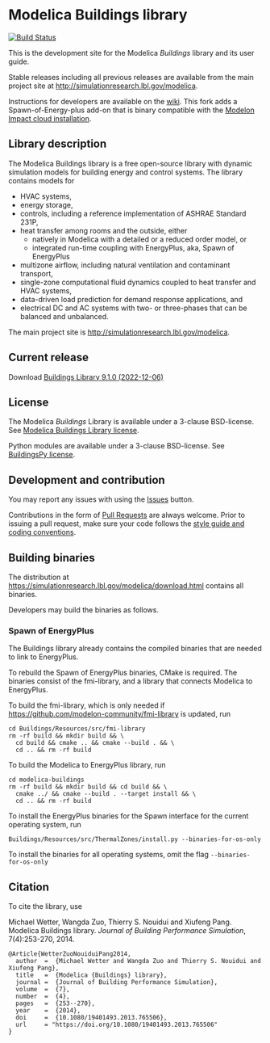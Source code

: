 # Modelica Buildings library

[![Build Status](https://travis-ci.com/lbl-srg/modelica-buildings.svg?branch=master)](https://travis-ci.com/lbl-srg/modelica-buildings)

This is the development site for the Modelica _Buildings_ library and its user guide.

Stable releases including all previous releases are available from the main project site
at http://simulationresearch.lbl.gov/modelica.

Instructions for developers are available on the [wiki](https://github.com/lbl-srg/modelica-buildings/wiki). This fork adds a Spawn-of-Energy-plus add-on that is binary compatible with the [Modelon Impact cloud installation](htps://impact.modelon.cloud).

## Library description

The Modelica Buildings library is a free open-source library with dynamic simulation models for building energy and control systems. The library contains models for

- HVAC systems,
- energy storage,
- controls, including a reference implementation of ASHRAE Standard 231P,
- heat transfer among rooms and the outside, either
  - natively in Modelica with a detailed or a reduced order model, or
  - integrated run-time coupling with EnergyPlus, aka, Spawn of EnergyPlus
- multizone airflow, including natural ventilation and contaminant transport,
- single-zone computational fluid dynamics coupled to heat transfer and HVAC systems,
- data-driven load prediction for demand response applications, and
- electrical DC and AC systems with two- or three-phases that can be balanced and unbalanced.


The main project site is http://simulationresearch.lbl.gov/modelica.

## Current release

Download [Buildings Library 9.1.0 (2022-12-06)](https://github.com/lbl-srg/modelica-buildings/releases/download/v9.1.0/Buildings-v9.1.0.zip)

## License

The Modelica _Buildings_ Library is available under a 3-clause BSD-license.
See [Modelica Buildings Library license](https://htmlpreview.github.io/?https://github.com/lbl-srg/modelica-buildings/blob/master/Buildings/legal.html).

Python modules are available under a 3-clause BSD-license. See [BuildingsPy license](http://simulationresearch.lbl.gov/modelica/buildingspy/legal.html).

## Development and contribution
You may report any issues with using the [Issues](https://github.com/lbl-srg/modelica-buildings/issues) button.

Contributions in the form of [Pull Requests](https://github.com/lbl-srg/modelica-buildings/pulls) are always welcome.
Prior to issuing a pull request, make sure your code follows the [style guide and coding conventions](https://github.com/lbl-srg/modelica-buildings/wiki/Style-Guide).

## Building binaries

The distribution at https://simulationresearch.lbl.gov/modelica/download.html
contains all binaries.

Developers may build the binaries as follows.

### Spawn of EnergyPlus

The Buildings library already contains the compiled binaries that are needed to link to EnergyPlus.

To rebuild the Spawn of EnergyPlus binaries, CMake is required. The binaries
consist of the fmi-library, and a library that connects Modelica to EnergyPlus.

To build the fmi-library, which is only needed if https://github.com/modelon-community/fmi-library is updated, run
```
cd Buildings/Resources/src/fmi-library
rm -rf build && mkdir build && \
  cd build && cmake .. && cmake --build . && \
  cd .. && rm -rf build
```

To build the Modelica to EnergyPlus library, run
```
cd modelica-buildings
rm -rf build && mkdir build && cd build && \
  cmake ../ && cmake --build . --target install && \
  cd .. && rm -rf build
```

To install the EnergyPlus binaries for the Spawn interface for the current operating system, run
```
Buildings/Resources/src/ThermalZones/install.py --binaries-for-os-only
```
To install the binaries for all operating systems, omit the flag `--binaries-for-os-only`

## Citation

To cite the library, use

Michael Wetter, Wangda Zuo, Thierry S. Nouidui and Xiufeng Pang.
Modelica Buildings library.
_Journal of Building Performance Simulation_, 7(4):253-270, 2014.

```
@Article{WetterZuoNouiduiPang2014,
  author  =  {Michael Wetter and Wangda Zuo and Thierry S. Nouidui and Xiufeng Pang},
  title   =  {Modelica {Buildings} library},
  journal =  {Journal of Building Performance Simulation},
  volume  =  {7},
  number  =  {4},
  pages   =  {253--270},
  year    =  {2014},
  doi     =  {10.1080/19401493.2013.765506},
  url     = "https://doi.org/10.1080/19401493.2013.765506"
}

```
